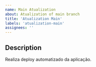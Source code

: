 ```yaml
---
name: Main Atualization
about: Atualization of main branch
title: 'Atualization Main'
labels: 'atualization-main'
assignees: ''
---
```

## Description
Realiza deploy automatizado da aplicação.

